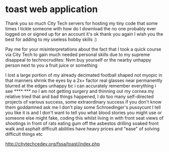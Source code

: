 # toast web application

Thank you so much City Tech servers for hosting my tiny code that some times I tickle someone with how do I download the no one probably ever logged on or signed up for an account it's ok thank you again I wish you the best for adding to my useless hobby skills :)

Pay me for your misinterpretations about the fact that I took a quick course via City Tech to gain much needed personal skills due to my supreme disappeal to technocrudites:  Nvm buy yourself or the nearby unhappy person next to you a fruit juice or something 

I lost a large portion of my already decimated football shaped not myopic in that manners shrink the eyes by a 2x+ factor real glasses near permanently blurred at the edges unhappy bc i can accurately remember everything i see **** *** no I am not getting surgery and thinning out my cornea my relative tried that and bad things happened, I do too many self-directed projects of various success, some extraordinary success if you don't know them goddamned ask me I don't play some Schroedinger's pussycunt I tell you like it is and I don't want to tell you what blood stories you might use or someone else might fake, coding this whilst living in with front seat views of shootings in front of rats eating gum off the asbestos drilling soaked front walk and asphalt difficult abilities have heavy prices and "ease" of solving difficult things etc

http://citytechcedev.org/fssa/toast/index.php
